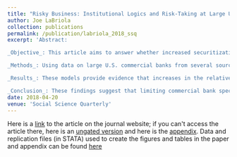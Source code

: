 ```yaml
---
title: "Risky Business: Institutional Logics and Risk-Taking at Large U.S. Commercial Banks"
author: Joe LaBriola
collection: publications
permalink: /publication/labriola_2018_ssq
excerpt: 'Abstract:

_Objective_: This article aims to answer whether increased securitization and/or increased shareholder value pressures at commercial banks have led to higher levels of risk.

_Methods_: Using data on large U.S. commercial banks from several sources, I estimate linear partial-adjustment models to predict the effects of securitization, as well as CEO incentives to increase shareholder value, on leverage.

_Results_: These models provide evidence that increases in the relative size of trading securities at a commercial bank are significantly associated with increases in leverage. Meanwhile, the relative size of total securities and CEO incentives to increase shareholder value do not appear to affect leverage.

_Conclusion_: These findings suggest that limiting commercial bank speculation in securities markets may reduce the likelihood that commercial banks face large losses or become insolvent in financial downturns.'
date: 2018-04-20
venue: 'Social Science Quarterly'
---
```


Here is a [link](https://onlinelibrary.wiley.com/doi/10.1111/ssqu.12560) to the article on the journal website; if you can't access the article there, here is an [ungated version](https://joelabriola.github.io/files/LaBriola_SSQ_risky_business.pdf) and here is the [appendix](https://joelabriola.github.io/files/LaBriola_SSQ_risky_business_appendix.docx). Data and replication files (in STATA) used to create the figures and tables in the paper and appendix can be found [here](https://www.dropbox.com/sh/yga0omnf3udkstg/AACFZGAmbZcBr4QzeP5VdsVAa?dl=0)
